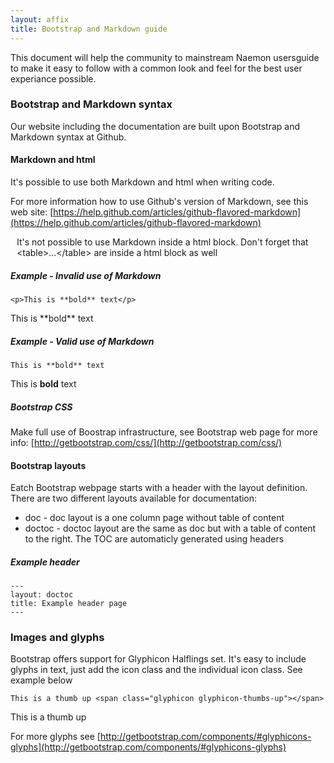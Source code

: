 ```yaml
---
layout: affix
title: Bootstrap and Markdown guide
---
```

This document will help the community to mainstream Naemon usersguide to make it easy to follow with a common look and feel for the best user experiance possible.

### Bootstrap and Markdown syntax
Our website including the documentation are built upon Bootstrap and Markdown syntax at Github. 

#### Markdown and html
It's possible to use both Markdown and html when writing code.

For more information how to use Github's version of Markdown, see this web site: [https://help.github.com/articles/github-flavored-markdown](https://help.github.com/articles/github-flavored-markdown)

<div class="alert alert-info" style="margin: 10px;"><i class="glyphicon glyphicon-info-sign"></i> It's not possible to use Markdown inside a html block. Don't forget that &lt;table&gt;...&lt;/table&gt; are inside a html block as well</div>

##### Example - Invalid use of Markdown
```
<p>This is **bold** text</p>
```
<p>This is **bold** text</p>

##### Example - Valid use of Markdown
```
This is **bold** text
```
This is **bold** text

##### Bootstrap CSS
Make full use of Boostrap infrastructure, see Bootstrap web page for more info: [http://getbootstrap.com/css/](http://getbootstrap.com/css/)

#### Bootstrap layouts
Eatch Bootstrap webpage starts with a header with the layout definition. There are two different layouts available for documentation:

* doc - doc layout is a one column page without table of content
* doctoc - doctoc layout are the same as doc but with a table of content to the right. The TOC are automaticly generated using headers

##### Example header
```
---
layout: doctoc
title: Example header page
---
```

### Images and glyphs
Bootstrap offers support for Glyphicon Halflings set. It's easy to include glyphs in text, just add the icon class and the individual icon class. See example below

```
This is a thumb up <span class="glyphicon glyphicon-thumbs-up"></span> 
```

This is a thumb up <span class="glyphicon glyphicon-thumbs-up"></span> 

For more glyphs see [http://getbootstrap.com/components/#glyphicons-glyphs](http://getbootstrap.com/components/#glyphicons-glyphs)
